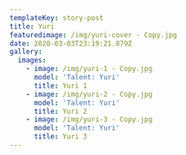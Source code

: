 ```yaml
---
templateKey: story-post
title: Yuri
featuredimage: /img/yuri-cover - Copy.jpg
date: 2020-03-03T23:19:21.879Z
gallery:
  images:
    - image: /img/yuri-1 - Copy.jpg
      model: 'Talent: Yuri'
      title: Yuri 1
    - image: /img/yuri-2 - Copy.jpg
      model: 'Talent: Yuri'
      title: Yuri 2
    - image: /img/yuri-3 - Copy.jpg
      model: 'Talent: Yuri'
      title: Yuri 3
---
```


